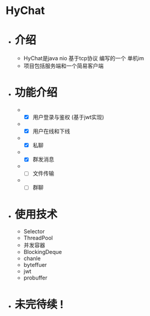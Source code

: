 # HyChat
- # 介绍

  - HyChat是java nio 基于tcp协议 编写的一个 单机im 
  - 项目包括服务端和一个简易客户端

- # 功能介绍
    - + [x] 用户登录与鉴权 (基于jwt实现)
    - + [x] 用户在线和下线
    - + [x] 私聊
    - + [x] 群发消息
    - + [ ] 文件传输
    - + [ ] 群聊

- #  使用技术
    - Selector
    - ThreadPool
    - 并发容器
    - BlockingDeque
    - chanle
    - byteffuer
    - jwt
    - probuffer

- # 未完待续 !